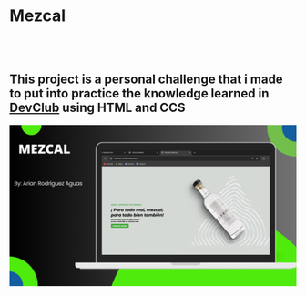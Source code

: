 <h1>Mezcal</h1>
<br>
<br>
<h2>This project is a personal challenge that i made to put into practice the knowledge learned in <a href="https://rodofomori.com.br/devclub">DevClub</a> using HTML and CCS </h2>
<img src="https://github.com/Arianrodriguezaguas/Proyecto-Mezcal/blob/master/IMG/MEZCAL.png?raw=true">

